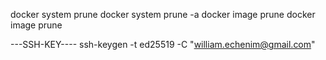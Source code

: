 
docker system prune
docker system prune -a
docker image prune
docker image prune




---SSH-KEY----
ssh-keygen -t ed25519 -C "william.echenim@gmail.com"
